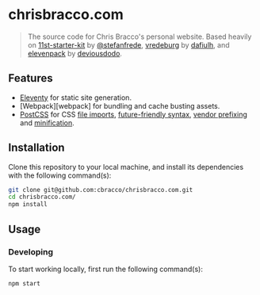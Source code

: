 # chrisbracco.com

> The source code for Chris Bracco's personal website. Based heavily on [11st-starter-kit][11st-starter-kit] by [@stefanfrede][@stefanfrede], [vredeburg][vredeburg] by [dafiulh][dafiulh], and [elevenpack][elevenpack] by [deviousdodo][deviousdodo].

## Features

-   [Eleventy][eleventy] for static site generation.
-   [Webpack][webpack] for bundling and cache busting assets.
-   [PostCSS][postcss] for CSS [file imports][postcss-import], [future-friendly syntax][postcss-preset-env], [vendor prefixing][autoprefixer] and [minification][cssnano].

## Installation

Clone this repository to your local machine, and install its dependencies with the following command(s):

```bash
git clone git@github.com:cbracco/chrisbracco.com.git
cd chrisbracco.com/
npm install
```

## Usage

### Developing

To start working locally, first run the following command(s):

```bash
npm start
```

[@stefanfrede]: https://github.com/stefanfrede/
[11st-starter-kit]: https://github.com/stefanfrede/11st-starter-kit/
[autoprefixer]: https://github.com/postcss/autoprefixer
[cssnano]: https://github.com/cssnano/cssnano
[dafiulh]: https://github.com/dafiulh/
[deviousdodo]: https://github.com/deviousdodo
[elevenpack]: https://github.com/deviousdodo/elevenpack
[eleventy]: https://www.11ty.dev
[postcss]: https://postcss.org
[postcss-import]: https://github.com/postcss/postcss-import
[postcss-preset-env]: https://github.com/csstools/postcss-preset-env
[snowpack]: https://www.snowpack.dev
[vredeburg]: https://github.com/dafiulh/vredeburg
